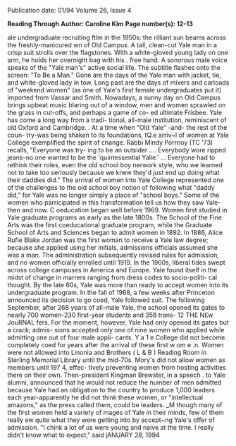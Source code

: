 Publication date: 01/94
Volume 26, Issue 4

**Reading Through**
**Author: Caroline Kim**
**Page number(s): 12-13**

ale undergraduate recruiting ftlm in the 1950s: the 
rilliant sun beams across the freshly-manicured 
wn of Old Campus. A tall, clean-cut Yale man in a 
crisp suit strolls over the flagstones. With a white-gloved 
young lady on one arm, he holds her overnight bag with his 
. free hand. A sonorous male voice speaks of the "Yale man's" 
active social life. The subtitle flashes onto the screen: "To Be 
a Man." 
Gone are the days of the Yale man with jacket, tie, and 
white-gloved lady in tow. Long past are the days of mixers 
and carloads of "weekend women" (as one of Yale's first 
female undergraduates put it) imported from Vassar and 
Smith. Nowadays, a sunny day on Old Campus brings 
upbeat music blaring out of a window, men and women 
sprawled on the grass in cut-offs, and perhaps a game of co-
ed ultimate Frisbee. Yale has come a long way from a tradi-
tional, all-male institution, reminiscent of old Oxford and 
Cambridge. 
. 
At a time when "Old Yale" -and- the rest of the coun-
try-was being shaken to its foundations, tQ.e arriv~l of 
women at Yale College exemplified the spirit of change. 
Rabbi Mindy Porrnoy (TC '73) recalls, "Everyone was try-
ing to be an outsider .... Everybody wore ripped jeans-no 
one wanted to be the 'quintessential Yalie.' ... Everyone had 
to rethink their roles, even the old school boy nerwork style, 
who we learned not to take too seriously because we knew 
they'd just end up doing what their daddies did." The 
arrival of women into Yale College represented one of the 
challenges to the old school boy notion of following what 
"daddy did," for Yale was no longer simply a place of 
"school boys." Some of the women who parricipated in this 
transformation tell us how they saw Yale-then and now. 
C
oeducation began well before 1969. Women first 
studied in Yale graduate programs as early as the late 
1800s. The School of the Fine Arts was the first 
coeducational graduate program, while the Graduate 
School of Arts and Sciences began to admit women in 
1892. In 1886, Alice Rufie Blake Jordan was the first 
woman to receive a Yale law degree; because she applied 
using her initials, admissions officials assumed she was a 
man. The administration subsequently revised rules for 
admission, and no women officially enrolled until 1919. 
In the 1960s, liberal tides swept across college campuses 
in America and Europe. Yale found itself in the midst of 
change in marrers ranging from dress codes to socio-politi-
cal thought. By the late 60s, Yale was more than ready to 
accept women into its undergraduate program. In the fall of 
1968, a few weeks after Princeton announced its decision to 
go coed, Yale followed suit. The following September, after 
268 years of all-male Yale, the school opened its gates to 
nearly 700 women-230 first-year students and 358 trans-
12 TH£ N£w JouRNAL 
fers. For the 
moment, 
however, Yale 
had 
only 
opened 
its 
gates but a 
crack; admis-
sions 
accepted only 
one of nine 
women who 
applied while 
admitting one 
out of four 
male appli-
cants. 
Y a 1 e 
College did 
not become. 
completely 
coed for years 
after 
the 
arrival 
of 
these 
first 
w om e .n. 
Women were 
not allowed 
into 
Linonia and 
Brothers 
( L & B ) 
Reading 
Room in Sterling Memorial Library until the mid-70s. 
Mory's did not allow women as members until 197 4, effec-
tively preventing women from hosting activities there on 
their own. Then-president Kingman Brewster, in a speech . 
to Yale alumni, announced that he would not reduce the 
number of men admitted because Yale had an obligation to 
the country to produce 1,000 leaders each year-apparently 
he did not think these women, or "intellectual amazons," as 
the press called them, could be leaders. 
_M
though many of the first women held a variety of 
mages of Yale in their minds, few of them really 
ew quite what they were getting into by accept~ng 
Yale's offer of admission. "I chink a lot of us were young and 
naive at the time. I really didn't know what to expect," said 
jANUARY 28, 1994